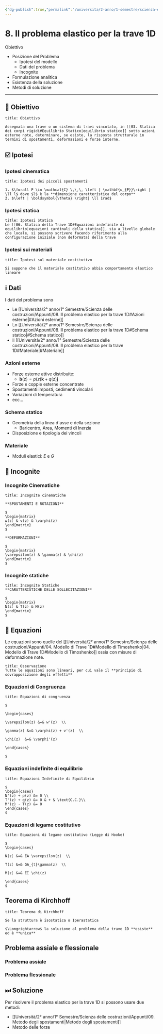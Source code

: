 ```yaml
---
{"dg-publish":true,"permalink":"/universita/2-anno/1-semestre/scienza-delle-costruzioni/appunti/08-il-problema-elastico-per-la-trave-1-d/"}
---
```


# 8. Il problema elastico per la trave 1D

Obiettivo
- Posizione del Problema
	- Ipotesi del modello
	- Dati del problema
	- Incognite
- Formulazione analitica
- Esistenza della soluzione
- Metodi di soluzione

___

## 🎯 Obiettivo

```ad-note
title: Obiettivo

Assegnata una trave o un sistema di travi vincolato, in [[03. Statica dei corpi rigidi#Equilibrio Statico|equilibrio statico]] sotto azioni esterne note, determinare, se esiste, la risposta strutturale in termini di spostamenti, deformazioni e forze interne.

```


## ☑️ Ipotesi
### Ipotesi cinematica

```ad-tip
title: Ipotesi dei piccoli spostamenti

1. $\forall P \in \mathcal{C} \,\,\, \left | \mathbf{u_{P}}\right | \ll l$ dove $l$ è la **dimensione caratteristica del corpo**
2. $\left | \boldsymbol{\theta} \right| \ll 1rad$

```

### Ipotesi statica

```ad-tip
title: Ipotesi Statica
Le [[06. Statica della Trave 1D#Equazioni indefinite di equilibrio|equazioni cardinali della statica]], sia a livello globale che locale, si possono scrivere facendo riferimento alla configurazione iniziale (non deformata) della trave
```

### Ipotesi sui materiali

```ad-tip
title: Ipotesi sul materiale costitutivo

Si suppone che il materiale costitutivo abbia comportamento elastico lineare

```

## ℹ️ Dati

I dati del problema sono
- Le [[Università/2° anno/1° Semestre/Scienza delle costruzioni/Appunti/08. Il problema elastico per la trave 1D#Azioni esterne\|#Azioni esterne]]
- Lo [[Università/2° anno/1° Semestre/Scienza delle costruzioni/Appunti/08. Il problema elastico per la trave 1D#Schema statico\|#Schema statico]]
- Il [[Università/2° anno/1° Semestre/Scienza delle costruzioni/Appunti/08. Il problema elastico per la trave 1D#Materiale\|#Materiale]]

### Azioni esterne
- Forze esterne attive distribuite: 
	- $\mathbf{b}(z) = p(z) \mathbf{k} + q(z) \mathbf{j}$
- Forze e coppie esterne concentrate 
- Spostamenti imposti, cedimenti vincolari
- Variazioni di temperatura
- ecc...


### Schema statico
- Geometria della linea d'asse e della sezione
	- Baricentro, Area, Momenti di Inerzia
- Disposizione e tipologia dei vincoli

### Materiale
- Moduli elastici: $E$ e $G$

## 🥸 Incognite

### Incognite Cinematiche

```ad-Teo
title: Incognite cinematiche

**SPOSTAMENTI E ROTAZIONI**

$
\begin{matrix}
w(z) & v(z) & \varphi(z)
\end{matrix}
$

**DEFORMAZIONI**

$
\begin{matrix}
\varepsilon(z) & \gamma(z) & \chi(z)
\end{matrix}
$

```


### Incognite statiche

```ad-Teo
title: Incognite Statiche
**CARATTERISTICHE DELLE SOLLECITAZIONI**

$
\begin{matrix}
N(z) & T(z) & M(z)
\end{matrix}
$

```


## 🧮 Equazioni

Le equazioni sono quelle del [[Università/2° anno/1° Semestre/Scienza delle costruzioni/Appunti/04. Modello di Trave 1D#Modello di Timoshenko\|04. Modello di Trave 1D#Modello di Timoshenko]] ossia con misure di deformazione note.

```ad-info
title: Osservazione
Tutte le equazioni sono lineari, per cui vale il **principio di sovrapposizione degli effetti**

```

### Equazioni di Congruenza

```ad-Teo
title: Equazioni di congruenza

$

\begin{cases}

\varepsilon(z) &=& w'(z)  \\

\gamma(z) &=& \varphi(z) + v'(z)  \\

\chi(z)  &=& \varphi'(z)

\end{cases}

$

```

### Equazioni indefinite di equilibrio

```ad-Teo
title: Equazioni Indefinite di Equilibrio

$
\begin{cases}
N'(z) + p(z) &= 0 \\
T'(z) + q(z) &= 0 & + & \text{C.C.}\\
M'(z) - T(z) &= 0
\end{cases}
$

```

### Equazioni di legame costitutivo

```ad-Teo
title: Equazioni di legame costitutivo (Legge di Hooke)

$
\begin{cases}

N(z) &=& EA \varepsilon(z)  \\

T(z) &=& GA_{t}\gamma(z)  \\

M(z) &=& EI \chi(z)

\end{cases}
$

```


## Teorema di Kirchhoff

```ad-Teo
title: Teorema di Kirchhoff

Se la struttura è isostatica o Iperastatica 

$\Longrightarrow$ la soluzione al problema della trave 1D **esiste** ed è **unica**

```

## Problema assiale e flessionale
### Problema assiale

### Problema flessionale

## ⏭ Soluzione

Per risolvere il problema elastico per la trave 1D si possono usare due metodi:
- [[Università/2° anno/1° Semestre/Scienza delle costruzioni/Appunti/09. Metodo degli spostamenti\|Metodo degli spostamenti]]
- Metodo delle forze
